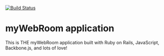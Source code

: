 [![Build Status](https://magnum.travis-ci.org/myWebRoom/mywebroom.png)](https://magnum.travis-ci.org/myWebRoom/mywebroom)

# myWebRoom application

This is THE myWebRoom application built with Ruby on Rails, JavaScript, Backbone.js, and lots of love!
